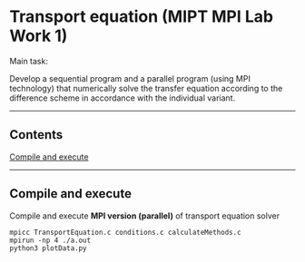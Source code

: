 # Transport equation (MIPT MPI Lab Work 1)

Main task:

Develop a sequential program and a parallel program (using MPI technology) that numerically solve the transfer equation according to the difference scheme in accordance with the individual variant.

____

## Contents

[Compile and execute](##Compileandexecute)
____


## Compile and execute
Compile and execute **MPI version (parallel)** of transport equation solver
```
mpicc TransportEquation.c conditions.c calculateMethods.c
mpirun -np 4 ./a.out
python3 plotData.py 
```